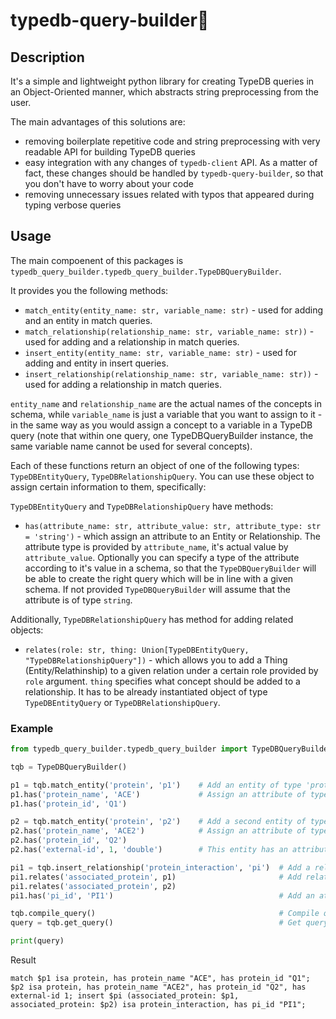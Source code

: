 # typedb-query-builder💪

## Description

It's a simple and lightweight python library for creating TypeDB queries in an Object-Oriented manner, which abstracts string preprocessing from the user.

The main advantages of this solutions are:

- removing boilerplate repetitive code and string preprocessing with very readable API for building TypeDB queries
- easy integration with any changes of `typedb-client` API. As a matter of fact, these changes should be handled by `typedb-query-builder`, so that you don't have to worry about your code
- removing unnecessary issues related with typos that appeared during typing verbose queries

## Usage

The main compoenent of this packages is `typedb_query_builder.typedb_query_builder.TypeDBQueryBuilder`.

It provides you the following methods:

- `match_entity(entity_name: str, variable_name: str)` - used for adding and an entity in match queries.
- `match_relationship(relationship_name: str, variable_name: str))` - used for adding and a relationship in match queries.
- `insert_entity(entity_name: str, variable_name: str)` - used for adding and entity in insert queries.
- `insert_relationship(relationship_name: str, variable_name: str))` - used for adding a relationship in match queries.

`entity_name` and `relationship_name` are the actual names of the concepts in schema, while `variable_name` is just a variable that you want to assign to it - in the same way as you would assign a concept to a variable in a TypeDB query (note that within one query, one TypeDBQueryBuilder instance, the same variable name cannot be used for several concepts).

Each of these functions return an object of one of the following types: `TypeDBEntityQuery`, `TypeDBRelationshipQuery`. You can use these object to assign certain information to them, specifically:

`TypeDBEntityQuery` and `TypeDBRelationshipQuery` have methods:

- `has(attribute_name: str,
      attribute_value: str,
        attribute_type: str = 'string')` - which assign an attribute to an Entity or Relationship. The attribute type is provided by `attribute_name`, it's actual value by `attribute_value`. Optionally you can specify a type of the attribute according to it's value in a schema, so that the `TypeDBQueryBuilder` will be able to create the right query which will be in line with a given schema. If not provided `TypeDBQueryBuilder` will assume that the attribute is of type `string`.

Additionally, `TypeDBRelationshipQuery` has method for adding related objects:

- `relates(role: str,
      thing: Union[TypeDBEntityQuery, "TypeDBRelationshipQuery"])` - which allows you to add a Thing (Entity/Relathinship) to a given relation under a certain role provided by `role` argument. `thing` specifies what concept should be added to a relationship. It has to be already instantiated object of type `TypeDBEntityQuery` or `TypeDBRelationshipQuery`.

### Example

```python
from typedb_query_builder.typedb_query_builder import TypeDBQueryBuilder

tqb = TypeDBQueryBuilder()

p1 = tqb.match_entity('protein', 'p1')    # Add an entity of type 'protein' to a match statement with a variable 'p1'.
p1.has('protein_name', 'ACE')             # Assign an attribute of type 'protein_name' with value 'ACE'
p1.has('protein_id', 'Q1')

p2 = tqb.match_entity('protein', 'p2')    # Add a second entity of type 'protein' to a match statement with a variable 'p2'.
p2.has('protein_name', 'ACE2')            # Assign an attribute of type 'protein_name' with value 'ACE2'
p2.has('protein_id', 'Q2')
p2.has('external-id', 1, 'double')        # This entity has an attribute 'external-id' which is of type double.

pi1 = tqb.insert_relationship('protein_interaction', 'pi')  # Add a relationship of type 'protein_interaction' to insert query.
pi1.relates('associated_protein', p1)                       # Add related entities
pi1.relates('associated_protein', p2)
pi1.has('pi_id', 'PI1')                                     # Add an attribute to a relationship

tqb.compile_query()                                         # Compile query
query = tqb.get_query()                                     # Get query

print(query)
```

Result

`match $p1 isa protein, has protein_name "ACE", has protein_id "Q1"; $p2 isa protein, has protein_name "ACE2", has protein_id "Q2", has external-id 1; insert $pi (associated_protein: $p1, associated_protein: $p2) isa protein_interaction, has pi_id "PI1";`
